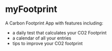 # myFootprint
A Carbon Footprint App with features including: 
- a daily test that calculates your CO2 Footprint
- a calendar of all your entries
- tips to improve your CO2 footprint
